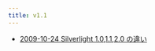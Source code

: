 ```yaml
---
title: v1.1
---
```



- [2009-10-24 Silverlight 1.0,1.1,2.0 の違い](./../../../../d/2008/10/24/Silverlight_1.0,1.1,2.0_の違い.md)




